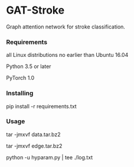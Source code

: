 # GAT-Stroke

Graph attention network for stroke classification.

### Requirements

all Linux distributions no earlier than Ubuntu 16.04

Python 3.5 or later

PyTorch 1.0

### Installing

pip install -r requirements.txt

### Usage

tar -jmxvf data.tar.bz2

tar -jmxvf edge.tar.bz2

python -u hyparam.py | tee ./log.txt
